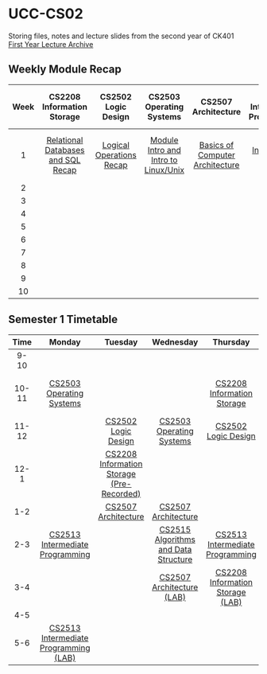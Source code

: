 # UCC-CS02

Storing files, notes and lecture slides from the second year of CK401<br>[First Year Lecture Archive](https://github.com/ReeceDonovan/UCC-CS01)

## Weekly Module Recap

| Week |                                                       CS2208<br>Information Storage                                                       |                                                  CS2502<br>Logic Design                                                  |                                                        CS2503<br>Operating Systems                                                        |                                                    CS2507<br>Architecture                                                     |                                                CS2513<br>Intermediate Programming                                                |                                                             CS2515<br>Algorithms & Data Structures                                                             |
| :--: | :---------------------------------------------------------------------------------------------------------------------------------------: | :----------------------------------------------------------------------------------------------------------------------: | :---------------------------------------------------------------------------------------------------------------------------------------: | :---------------------------------------------------------------------------------------------------------------------------: | :------------------------------------------------------------------------------------------------------------------------------: | :------------------------------------------------------------------------------------------------------------------------------------------------------------: |
|  1   | [Relational Databases and SQL Recap](https://github.com/ReeceDonovan/UCC-CS02/blob/master/CS2208%20-%20Information%20Storage/W1/Notes.md) | [Logical Operations Recap](https://github.com/ReeceDonovan/UCC-CS02/tree/master/CS2502%20-%20Logic%20Design/W1/Notes.md) | [Module Intro and Intro to Linux/Unix](https://github.com/ReeceDonovan/UCC-CS02/blob/master/CS2503%20-%20Operating%20Systems/W1/Notes.md) | [Basics of Computer Architecture](https://github.com/ReeceDonovan/UCC-CS02/blob/master/CS2507%20-%20Architecture/W1/Notes.md) | [Intro to OOP and ADT](https://github.com/ReeceDonovan/UCC-CS02/blob/master/CS2513%20-%20Intermediate%20Programming/W1/Notes.md) | [Basic Algorithms and Execution Efficiency](https://github.com/ReeceDonovan/UCC-CS02/blob/master/CS2515%20-%20Algorithms%20and%20Data%20Structure/W1/Notes.md) |
|  2   |                                                                                                                                           |                                                                                                                          |                                                                                                                                           |                                                                                                                               |                                                                                                                                  |                                                                                                                                                                |
|  3   |                                                                                                                                           |                                                                                                                          |                                                                                                                                           |                                                                                                                               |                                                                                                                                  |                                                                                                                                                                |
|  4   |                                                                                                                                           |                                                                                                                          |                                                                                                                                           |                                                                                                                               |                                                                                                                                  |                                                                                                                                                                |
|  5   |                                                                                                                                           |                                                                                                                          |                                                                                                                                           |                                                                                                                               |                                                                                                                                  |                                                                                                                                                                |
|  6   |                                                                                                                                           |                                                                                                                          |                                                                                                                                           |                                                                                                                               |                                                                                                                                  |                                                                                                                                                                |
|  7   |                                                                                                                                           |                                                                                                                          |                                                                                                                                           |                                                                                                                               |                                                                                                                                  |                                                                                                                                                                |
|  8   |                                                                                                                                           |                                                                                                                          |                                                                                                                                           |                                                                                                                               |                                                                                                                                  |                                                                                                                                                                |
|  9   |                                                                                                                                           |                                                                                                                          |                                                                                                                                           |                                                                                                                               |                                                                                                                                  |                                                                                                                                                                |
|  10  |                                                                                                                                           |                                                                                                                          |                                                                                                                                           |                                                                                                                               |                                                                                                                                  |                                                                                                                                                                |

## Semester 1 Timetable

| Time  |                                                                   Monday                                                                    |                                                         Tuesday                                                          |                                                                    Wednesday                                                                     |                                                              Thursday                                                              |                                                                      Friday                                                                      |
| :---: | :-----------------------------------------------------------------------------------------------------------------------------------------: | :----------------------------------------------------------------------------------------------------------------------: | :----------------------------------------------------------------------------------------------------------------------------------------------: | :--------------------------------------------------------------------------------------------------------------------------------: | :----------------------------------------------------------------------------------------------------------------------------------------------: |
| 9-10  |                                                                                                                                             |                                                                                                                          |                                                                                                                                                  |                                                                                                                                    |                                                                                                                                                  |
| 10-11 |            [CS2503<br>Operating Systems](https://github.com/ReeceDonovan/UCC-CS02/tree/master/CS2503%20-%20Operating%20Systems)             |                                                                                                                          |                                                                                                                                                  |      [CS2208<br>Information Storage](https://github.com/ReeceDonovan/UCC-CS02/tree/master/CS2208%20-%20Information%20Storage)      | [CS2515<br>Algorithms and Data Structure](https://github.com/ReeceDonovan/UCC-CS02/tree/master/CS2515%20-%20Algorithms%20and%20Data%20Structure) |
| 11-12 |                                                                                                                                             |        [CS2502<br>Logic Design](https://github.com/ReeceDonovan/UCC-CS02/tree/master/CS2502%20-%20Logic%20Design)        |               [CS2503<br>Operating Systems](https://github.com/ReeceDonovan/UCC-CS02/tree/master/CS2503%20-%20Operating%20Systems)               |             [CS2502<br>Logic Design](https://github.com/ReeceDonovan/UCC-CS02/tree/master/CS2502%20-%20Logic%20Design)             |                                                                                                                                                  |
| 12-1  |                                                                                                                                             | [CS2208<br>Information Storage<br>(Pre-Recorded)](https://github.com/ReeceDonovan/UCC-CS02/tree/master/CS2208%20-%20Information%20Storage) |                                                                                                                                                  |                                                                                                                                    |                                                                                                                                                  |
|  1-2  |                                                                                                                                             |         [CS2507<br>Architecture](https://github.com/ReeceDonovan/UCC-CS02/tree/master/CS2507%20-%20Architecture)         |                     [CS2507<br>Architecture](https://github.com/ReeceDonovan/UCC-CS02/tree/master/CS2507%20-%20Architecture)                     |                                                                                                                                    |                                                                                                                                                  |
|  2-3  |     [CS2513<br>Intermediate Programming](https://github.com/ReeceDonovan/UCC-CS02/tree/master/CS2513%20-%20Intermediate%20Programming)      |                                                                                                                          | [CS2515<br>Algorithms and Data Structure](https://github.com/ReeceDonovan/UCC-CS02/tree/master/CS2515%20-%20Algorithms%20and%20Data%20Structure) | [CS2513<br>Intermediate Programming](https://github.com/ReeceDonovan/UCC-CS02/tree/master/CS2513%20-%20Intermediate%20Programming) |                                                                                                                                                  |
|  3-4  |                                                                                                                                             |                                                                                                                          |       [CS2507<br>Architecture<br>(LAB)](https://github.com/ReeceDonovan/UCC-CS02/tree/master/CS2507%20-%20Architecture)                                                                                                                                           |            [CS2208<br>Information Storage<br>(LAB)](https://github.com/ReeceDonovan/UCC-CS02/tree/master/CS2208%20-%20Information%20Storage)                                                                                                                        |                                                                                                                                                  |
|  4-5  |                                                                                                                                             |                                                                                                                          |                                                                                                                                                  |                                                                                                                                    |                                                                                                                                                  |
|  5-6  | [CS2513<br>Intermediate Programming<br>(LAB)](https://github.com/ReeceDonovan/UCC-CS02/tree/master/CS2513%20-%20Intermediate%20Programming) |                                                                                                                          |                                                                                                                                                  |                                                                                                                                    |                                                                                                                                                  |
